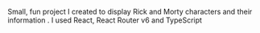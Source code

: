 
Small, fun project I created to display Rick and Morty characters and their information . 
I used React, React Router v6 and TypeScript 
